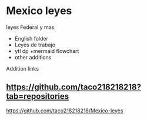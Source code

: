 # Mexico leyes
 leyes Federal y mas   

+  English folder 
+ Leyes de trabajo 
+ ytl dp 
+mermaid flowchart 
+ other additions  




Addition links





https://github.com/taco218218218?tab=repositories
-
https://github.com/taco218218218/Mexico-leyes














